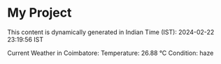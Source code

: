 # My Project

This content is dynamically generated in Indian Time (IST): 2024-02-22 23:19:56 IST


Current Weather in Coimbatore:
Temperature: 26.88 °C
Condition: haze
